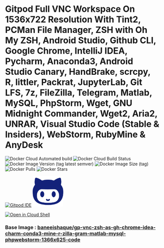 # Gitpod Full VNC Workspace On 1536x722 Resolution With Tint2, PCMan File Manager, ZSH with Oh My ZSH, Android Studio, Github CLI, Google Chrome, IntelliJ IDEA, Pycharm, Anaconda3, Android Studio Canary, HandBrake, scrcpy, R, littler, Packrat, JupyterLab, Git LFS, 7z, FileZilla, Telegram, Matlab, MySQL, PhpStorm, Wget, GNU Midnight Commander, Wget2, Aria2, UNRAR, Visual Studio Code (Stable & Insiders), WebStorm, RubyMine & AnyDesk

![Docker Cloud Automated build](https://img.shields.io/docker/cloud/automated/baneeishaque/gp-vnc-zsh-as-gh-chrome-idea-charm-conda3-mine-r-zilla-gram-matlab-mysql-phpwebstorm-1536x722-code)
![Docker Cloud Build Status](https://img.shields.io/docker/cloud/build/baneeishaque/gp-vnc-zsh-as-gh-chrome-idea-charm-conda3-mine-r-zilla-gram-matlab-mysql-phpwebstorm-1536x722-code)
![Docker Image Version (tag latest semver)](https://img.shields.io/docker/v/baneeishaque/gp-vnc-zsh-as-gh-chrome-idea-charm-conda3-mine-r-zilla-gram-matlab-mysql-phpwebstorm-1536x722-code/latest)
![Docker Image Size (tag)](https://img.shields.io/docker/image-size/baneeishaque/gp-vnc-zsh-as-gh-chrome-idea-charm-conda3-mine-r-zilla-gram-matlab-mysql-phpwebstorm-1536x722-code/latest)
![Docker Pulls](https://img.shields.io/docker/pulls/baneeishaque/gp-vnc-zsh-as-gh-chrome-idea-charm-conda3-mine-r-zilla-gram-matlab-mysql-phpwebstorm-1536x722-code)
![Docker Stars](https://img.shields.io/docker/stars/baneeishaque/gp-vnc-zsh-as-gh-chrome-idea-charm-conda3-mine-r-zilla-gram-matlab-mysql-phpwebstorm-1536x722-code)

<a href="https://gitpod.io/#https://github.com/Baneeishaque/gp-vnc-zsh-as-gh-chrome-idea-charm-conda3-mine-r-zilla-gram-matlab-mysql-phpwebstorm-1536x722-code"><img src="https://icons-for-free.com/iconfiles/png/512/gitpod-1324440164066425542.png" alt="Gitpod IDE" width="100" height="100"></a>
<a href="https://github1s.com/Baneeishaque/gp-vnc-zsh-as-gh-chrome-idea-charm-conda3-mine-r-zilla-gram-matlab-mysql-phpwebstorm-1536x722-code"><img src="https://raw.githubusercontent.com/conwnet/github1s/master/resources/images/logo.svg" alt="Github1s Editor" width="100" height="100"></a>

[![Open in Cloud Shell](https://gstatic.com/cloudssh/images/open-btn.svg)](https://ssh.cloud.google.com/cloudshell/editor?cloudshell_git_repo=https://github.com/Baneeishaque/gp-vnc-zsh-as-gh-chrome-idea-charm-conda3-mine-r-zilla-gram-matlab-mysql-phpwebstorm-1536x722-code)

### Base Image : [baneeishaque/gp-vnc-zsh-as-gh-chrome-idea-charm-conda3-mine-r-zilla-gram-matlab-mysql-phpwebstorm-1366x625-code](https://hub.docker.com/repository/docker/baneeishaque/gp-vnc-zsh-as-gh-chrome-idea-charm-conda3-mine-r-zilla-gram-matlab-mysql-phpwebstorm-1366x625-code)  

[//]: # "[![Gitpod ready-to-code](https://img.shields.io/badge/Gitpod-ready--to--code-blue?logo=gitpod)](https://gitpod.io/#https://github.com/Baneeishaque/gp-vnc-zsh-as-gh-chrome-idea-charm-conda3-mine-r-zilla-gram-matlab-mysql-phpwebstorm-1536x722-code)"
